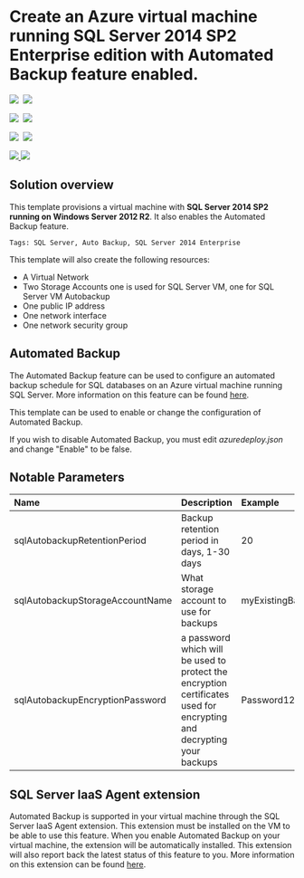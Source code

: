 # Create an Azure virtual machine running SQL Server 2014 SP2 Enterprise edition with Automated Backup feature enabled.

<IMG SRC="https://azbotstorage.blob.core.windows.net/badges/201-vm-sql-full-autobackup/PublicLastTestDate.svg" />&nbsp;
<IMG SRC="https://azbotstorage.blob.core.windows.net/badges/201-vm-sql-full-autobackup/PublicDeployment.svg" />&nbsp;

<IMG SRC="https://azbotstorage.blob.core.windows.net/badges/201-vm-sql-full-autobackup/FairfaxLastTestDate.svg" />&nbsp;
<IMG SRC="https://azbotstorage.blob.core.windows.net/badges/201-vm-sql-full-autobackup/FairfaxDeployment.svg" />&nbsp;

<IMG SRC="https://azbotstorage.blob.core.windows.net/badges/201-vm-sql-full-autobackup/BestPracticeResult.svg" />&nbsp;
<IMG SRC="https://azbotstorage.blob.core.windows.net/badges/201-vm-sql-full-autobackup/CredScanResult.svg" />&nbsp;

<a href="https://portal.azure.com/#create/Microsoft.Template/uri/https%3A%2F%2Fraw.githubusercontent.com%2FAzure%2Fazure-quickstart-templates%2Fmaster%2F201-vm-sql-full-autobackup%2Fazuredeploy.json" target="_blank">
  <img src="http://azuredeploy.net/deploybutton.png"/>
</a>
<a href="http://armviz.io/#/?load=https%3A%2F%2Fraw.githubusercontent.com%2FAzure%2Fazure-quickstart-templates%2Fmaster%2F201-vm-sql-full-autobackup%2Fazuredeploy.json" target="_blank">
  <img src="http://armviz.io/visualizebutton.png"/>
</a>

## Solution overview

This template provisions a virtual machine with **SQL Server 2014 SP2 running on Windows Server 2012 R2**. It also enables the Automated Backup feature.

`Tags: SQL Server, Auto Backup, SQL Server 2014 Enterprise`

This template will also create the following resources:

+	A Virtual Network
+	Two Storage Accounts one is used for SQL Server VM, one for SQL Server VM Autobackup
+ 	One public IP address
+	One network interface
+	One network security group

## Automated Backup

The Automated Backup feature can be used to configure an automated backup schedule for SQL databases on an Azure virtual machine running SQL Server. More information on this feature can be found [here](https://azure.microsoft.com/en-us/documentation/articles/virtual-machines-windows-sql-automated-backup/).

This template can be used to enable or change the configuration of Automated Backup.

If you wish to disable Automated Backup, you must edit *azuredeploy.json* and change "Enable" to be false.

## Notable Parameters

|Name|Description|Example|
|:---|:---------------------|:---------------|
|sqlAutobackupRetentionPeriod|Backup retention period in days, 1-30 days|20|
|sqlAutobackupStorageAccountName|What storage account to use for backups|myExistingBackupStoragAccountName|
|sqlAutobackupEncryptionPassword|a password which will be used to protect the encryption certificates used for encrypting and decrypting your backups|Password123|

## SQL Server IaaS Agent extension

Automated Backup is supported in your virtual machine through the SQL Server IaaS Agent extension. This extension must be installed on the VM to be able to use this feature. When you enable Automated Backup on your virtual machine, the extension will be automatically installed. This extension will also report back the latest status of this feature to you. More information on this extension can be found [here](https://azure.microsoft.com/en-us/documentation/articles/virtual-machines-windows-sql-server-agent-extension/).
